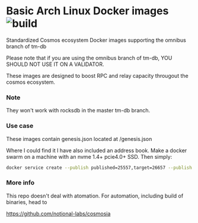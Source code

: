 # Basic Arch Linux Docker images ![build](https://github.com/faddat/archlinux-docker/workflows/build/badge.svg)

Standardized Cosmos ecosystem Docker images supporting the omnibus branch of tm-db

Please note that if you are using the omnibus branch of tm-db, YOU SHOULD NOT USE IT ON A VALIDATOR.

These images are designed to boost RPC and relay capacity througout the cosmos ecosystem.


### Note
They won't work with rocksdb in the master tm-db branch.


### Use case

These images contain genesis.json located at /genesis.json

Where I could find it I have also included an address book.  Make a docker swarm on a machine with an nvme 1.4+ pcie4.0+ SSD.  Then simply:

```bash
docker service create --publish published=25557,target=26657 --publish published=1317,target=1317 --publish published=9090,target=9090 --publish published=8545,target=8545 --publish published=8546,target=8546--replicas 5 --name evmos ghcr.io/faddat/evmos
```


### More info

This repo doesn't deal with atomation.  For automation, including build of binaries, head to 

https://github.com/notional-labs/cosmosia




